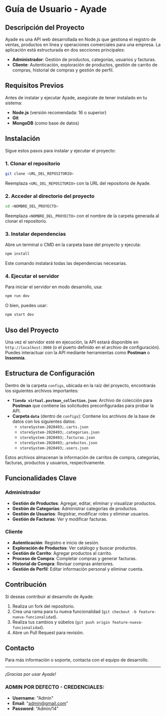 # Guía de Usuario - Ayade

## Descripción del Proyecto
Ayade es una API web desarrollada en Node.js que gestiona el registro de ventas, productos en línea y operaciones comerciales para una empresa. La aplicación está estructurada en dos secciones principales:
- **Administrador**: Gestión de productos, categorías, usuarios y facturas.
- **Cliente**: Autenticación, exploración de productos, gestión de carrito de compras, historial de compras y gestión de perfil.

## Requisitos Previos
Antes de instalar y ejecutar Ayade, asegúrate de tener instalado en tu sistema:
- **Node.js** (versión recomendada: 16 o superior)
- **Git**
- **MongoDB** (como base de datos)

## Instalación
Sigue estos pasos para instalar y ejecutar el proyecto:

### 1. Clonar el repositorio
```bash
git clone <URL_DEL_REPOSITORIO>
```
Reemplaza `<URL_DEL_REPOSITORIO>` con la URL del repositorio de Ayade.

### 2. Acceder al directorio del proyecto
```bash
cd <NOMBRE_DEL_PROYECTO>
```
Reemplaza `<NOMBRE_DEL_PROYECTO>` con el nombre de la carpeta generada al clonar el repositorio.

### 3. Instalar dependencias
Abre un terminal o CMD en la carpeta base del proyecto y ejecuta:
```bash
npm install
```
Este comando instalará todas las dependencias necesarias.

### 4. Ejecutar el servidor
Para iniciar el servidor en modo desarrollo, usa:
```bash
npm run dev
```
O bien, puedes usar:
```bash
npm start dev
```

## Uso del Proyecto
Una vez el servidor esté en ejecución, la API estará disponible en `http://localhost:3000` (o el puerto definido en el archivo de configuración). Puedes interactuar con la API mediante herramientas como **Postman** o **Insomnia**.

## Estructura de Configuración
Dentro de la carpeta `configs`, ubicada en la raíz del proyecto, encontrarás los siguientes archivos importantes:
- **`Tienda virtual.postman_collection.json`**: Archivo de colección para **Postman** que contiene las solicitudes preconfiguradas para probar la API.
- **Carpeta `data`** (dentro de `configs`): Contiene los archivos de la base de datos con los siguientes datos:
  - `storeSystem-2020493;.carts.json`
  - `storeSystem-2020493;.categories.json`
  - `storeSystem-2020493;.facturas.json`
  - `storeSystem-2020493;.productos.json`
  - `storeSystem-2020493;.users.json`

Estos archivos almacenan la información de carritos de compra, categorías, facturas, productos y usuarios, respectivamente.

## Funcionalidades Clave
### Administrador
- **Gestión de Productos**: Agregar, editar, eliminar y visualizar productos.
- **Gestión de Categorías**: Administrar categorías de productos.
- **Gestión de Usuarios**: Registrar, modificar roles y eliminar usuarios.
- **Gestión de Facturas**: Ver y modificar facturas.

### Cliente
- **Autenticación**: Registro e inicio de sesión.
- **Exploración de Productos**: Ver catálogo y buscar productos.
- **Gestión de Carrito**: Agregar productos al carrito.
- **Proceso de Compra**: Completar compras y generar facturas.
- **Historial de Compra**: Revisar compras anteriores.
- **Gestión de Perfil**: Editar información personal y eliminar cuenta.

## Contribución
Si deseas contribuir al desarrollo de Ayade:
1. Realiza un fork del repositorio.
2. Crea una rama para tu nueva funcionalidad (`git checkout -b feature-nueva-funcionalidad`).
3. Realiza tus cambios y súbelos (`git push origin feature-nueva-funcionalidad`).
4. Abre un Pull Request para revisión.

## Contacto
Para más información o soporte, contacta con el equipo de desarrollo.

---
_¡Gracias por usar Ayade!_

### ADMIN POR DEFECTO - CREDENCIALES:
- **Username**: "Admin"
- **Email**: "admin@gmail.com"
- **Password**: "Admin/14"
